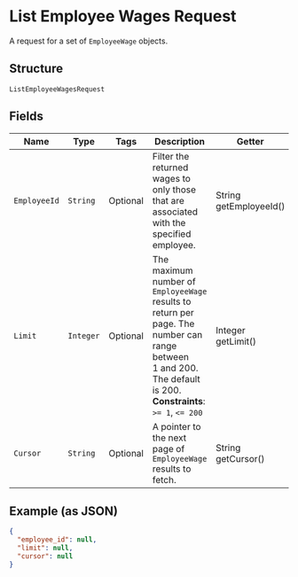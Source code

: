 
# List Employee Wages Request

A request for a set of `EmployeeWage` objects.

## Structure

`ListEmployeeWagesRequest`

## Fields

| Name | Type | Tags | Description | Getter |
|  --- | --- | --- | --- | --- |
| `EmployeeId` | `String` | Optional | Filter the returned wages to only those that are associated with the specified employee. | String getEmployeeId() |
| `Limit` | `Integer` | Optional | The maximum number of `EmployeeWage` results to return per page. The number can range between<br>1 and 200. The default is 200.<br>**Constraints**: `>= 1`, `<= 200` | Integer getLimit() |
| `Cursor` | `String` | Optional | A pointer to the next page of `EmployeeWage` results to fetch. | String getCursor() |

## Example (as JSON)

```json
{
  "employee_id": null,
  "limit": null,
  "cursor": null
}
```

